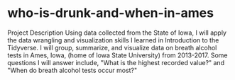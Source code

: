 # who-is-drunk-and-when-in-ames
Project Description Using data collected from the State of Iowa, I will apply the data wrangling and visualization skills I learned in Introduction to the Tidyverse.  I will group, summarize, and visualize data on breath alcohol tests in Ames, Iowa, (home of Iowa State University) from 2013-2017.  Some questions I will answer include, "What is the highest recorded value?" and "When do breath alcohol tests occur most?"
